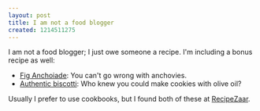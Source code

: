 ```yaml
---
layout: post
title: I am not a food blogger
created: 1214511275
---
```

I am not a food blogger; I just owe someone a recipe.  I'm including a bonus recipe as well:

* [Fig Anchoiade](http://www.recipezaar.com/294334):  You can't go wrong with anchovies.
* [Authentic biscotti](http://www.recipezaar.com/300513):  Who knew you could make cookies with olive oil?

Usually I prefer to use cookbooks, but I found both of these at [RecipeZaar](http://www.recipezaar.com/).
